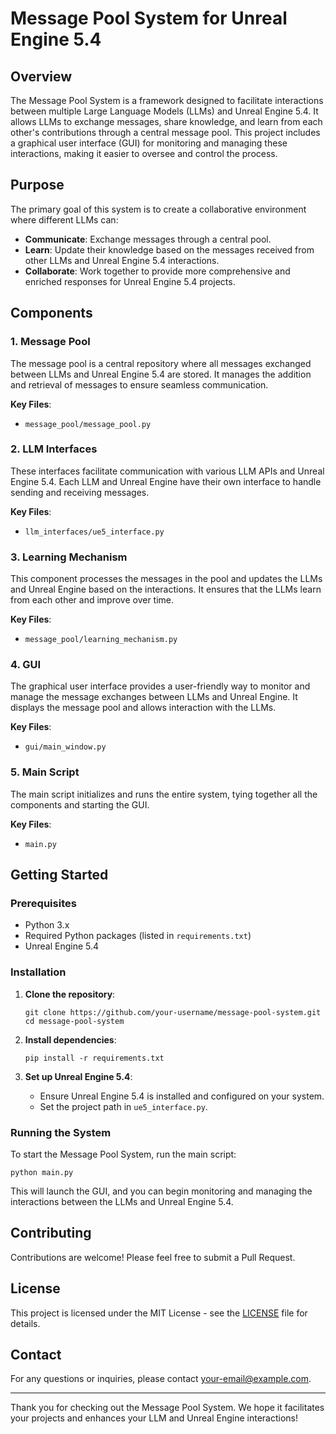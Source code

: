 # Message Pool System for Unreal Engine 5.4

## Overview

The Message Pool System is a framework designed to facilitate interactions between multiple Large Language Models (LLMs) and Unreal Engine 5.4. It allows LLMs to exchange messages, share knowledge, and learn from each other's contributions through a central message pool. This project includes a graphical user interface (GUI) for monitoring and managing these interactions, making it easier to oversee and control the process.

## Purpose

The primary goal of this system is to create a collaborative environment where different LLMs can:
- **Communicate**: Exchange messages through a central pool.
- **Learn**: Update their knowledge based on the messages received from other LLMs and Unreal Engine 5.4 interactions.
- **Collaborate**: Work together to provide more comprehensive and enriched responses for Unreal Engine 5.4 projects.

## Components

### 1. Message Pool
The message pool is a central repository where all messages exchanged between LLMs and Unreal Engine 5.4 are stored. It manages the addition and retrieval of messages to ensure seamless communication.

**Key Files**:
- `message_pool/message_pool.py`

### 2. LLM Interfaces
These interfaces facilitate communication with various LLM APIs and Unreal Engine 5.4. Each LLM and Unreal Engine have their own interface to handle sending and receiving messages.

**Key Files**:
- `llm_interfaces/ue5_interface.py`

### 3. Learning Mechanism
This component processes the messages in the pool and updates the LLMs and Unreal Engine based on the interactions. It ensures that the LLMs learn from each other and improve over time.

**Key Files**:
- `message_pool/learning_mechanism.py`

### 4. GUI
The graphical user interface provides a user-friendly way to monitor and manage the message exchanges between LLMs and Unreal Engine. It displays the message pool and allows interaction with the LLMs.

**Key Files**:
- `gui/main_window.py`

### 5. Main Script
The main script initializes and runs the entire system, tying together all the components and starting the GUI.

**Key Files**:
- `main.py`

## Getting Started

### Prerequisites
- Python 3.x
- Required Python packages (listed in `requirements.txt`)
- Unreal Engine 5.4

### Installation

1. **Clone the repository**:
   ```
   git clone https://github.com/your-username/message-pool-system.git
   cd message-pool-system
   ```

2. **Install dependencies**:
   ```
   pip install -r requirements.txt
   ```

3. **Set up Unreal Engine 5.4**:
   - Ensure Unreal Engine 5.4 is installed and configured on your system.
   - Set the project path in `ue5_interface.py`.

### Running the System

To start the Message Pool System, run the main script:
```
python main.py
```
This will launch the GUI, and you can begin monitoring and managing the interactions between the LLMs and Unreal Engine 5.4.

## Contributing

Contributions are welcome! Please feel free to submit a Pull Request.

## License

This project is licensed under the MIT License - see the [LICENSE](LICENSE) file for details.

## Contact

For any questions or inquiries, please contact [your-email@example.com](mailto:your-email@example.com).

---

Thank you for checking out the Message Pool System. We hope it facilitates your projects and enhances your LLM and Unreal Engine interactions!
